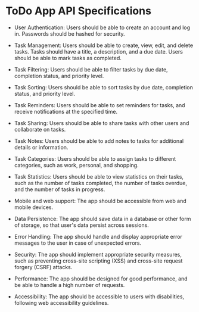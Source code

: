 # ToDo App API Specifications
* User Authentication: Users should be able to create an account and log in. Passwords should be hashed for security.

* Task Management: Users should be able to create, view, edit, and delete tasks. Tasks should have a title, a description, and a due date. Users should be able to mark tasks as completed.

* Task Filtering: Users should be able to filter tasks by due date, completion status, and priority level.

* Task Sorting: Users should be able to sort tasks by due date, completion status, and priority level.

* Task Reminders: Users should be able to set reminders for tasks, and receive notifications at the specified time.

* Task Sharing: Users should be able to share tasks with other users and collaborate on tasks.

* Task Notes: Users should be able to add notes to tasks for additional details or information.

* Task Categories: Users should be able to assign tasks to different categories, such as work, personal, and shopping.

* Task Statistics: Users should be able to view statistics on their tasks, such as the number of tasks completed, the number of tasks overdue, and the number of tasks in progress.

* Mobile and web support: The app should be accessible from web and mobile devices.

* Data Persistence: The app should save data in a database or other form of storage, so that user's data persist across sessions.

* Error Handling: The app should handle and display appropriate error messages to the user in case of unexpected errors.

* Security: The app should implement appropriate security measures, such as preventing cross-site scripting (XSS) and cross-site request forgery (CSRF) attacks.

* Performance: The app should be designed for good performance, and be able to handle a high number of requests.

* Accessibility: The app should be accessible to users with disabilities, following web accessibility guidelines.